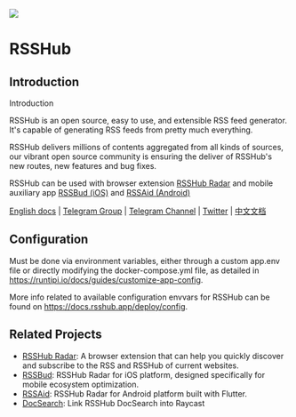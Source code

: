 ![](https://camo.githubusercontent.com/ceaf8f7b5c2b0f5b71013f5553cd4e71dfbc47787928a2ec1cfe0e41a7a0b99c/68747470733a2f2f646f63732e7273736875622e6170702f696d672f6c6f676f2e706e67)

# RSSHub

## Introduction

Introduction

RSSHub is an open source, easy to use, and extensible RSS feed generator. It's capable of generating RSS feeds from pretty much everything.

RSSHub delivers millions of contents aggregated from all kinds of sources, our vibrant open source community is ensuring the deliver of RSSHub's new routes, new features and bug fixes.

RSSHub can be used with browser extension [RSSHub Radar](https://github.com/DIYgod/RSSHub-Radar) and mobile auxiliary app [RSSBud (iOS)](https://github.com/Cay-Zhang/RSSBud) and [RSSAid (Android)](https://github.com/LeetaoGoooo/RSSAid)

[English docs](https://docs.rsshub.app/) | [Telegram Group](https://t.me/rsshub) | [Telegram Channel](https://t.me/awesomeRSSHub) | [Twitter](https://twitter.com/intent/follow?screen_name=_RSSHub) | [中文文档](https://docs.rsshub.app/zh/)


## Configuration

Must be done via environment variables, either through a custom app.env file or directly modifying the docker-compose.yml file, as detailed in https://runtipi.io/docs/guides/customize-app-config.

More info related to available configuration envvars for RSSHub can be found on https://docs.rsshub.app/deploy/config.

## Related Projects

- [RSSHub Radar](https://github.com/DIYgod/RSSHub-Radar): A browser extension that can help you quickly discover and subscribe to the RSS and RSSHub of current websites.
- [RSSBud](https://github.com/Cay-Zhang/RSSBud): RSSHub Radar for iOS platform, designed specifically for mobile ecosystem optimization.
- [RSSAid](https://github.com/LeetaoGoooo/RSSAid): RSSHub Radar for Android platform built with Flutter.
- [DocSearch](https://github.com/Fatpandac/DocSearch): Link RSSHub DocSearch into Raycast
